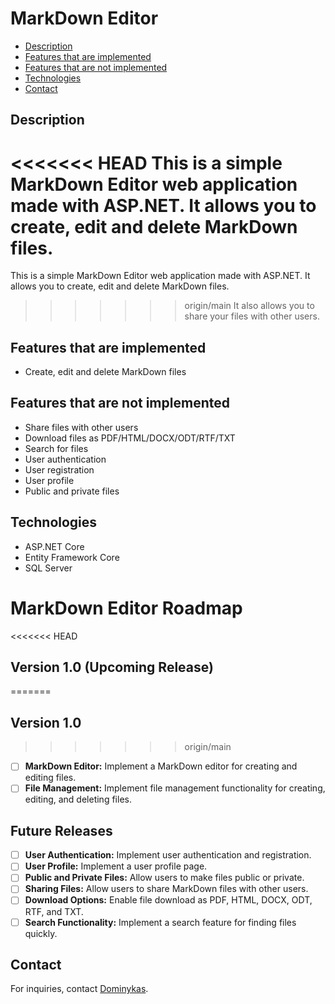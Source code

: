 # MarkDown Editor

* [Description](#description)
* [Features that are implemented](#features-that-are-implemented)
* [Features that are not implemented](#features-that-are-not-implemented)
* [Technologies](#technologies)
* [Contact](#contact)

## Description
<<<<<<< HEAD
This is a simple MarkDown Editor web application made with ASP.NET. 
It allows you to create, edit and delete MarkDown files. 
=======
This is a simple MarkDown Editor web application made with ASP.NET.
It allows you to create, edit and delete MarkDown files.
>>>>>>> origin/main
It also allows you to share your files with other users.

## Features that are implemented
- Create, edit and delete MarkDown files

## Features that are not implemented
- Share files with other users
- Download files as PDF/HTML/DOCX/ODT/RTF/TXT
- Search for files
- User authentication
- User registration
- User profile
- Public and private files

## Technologies
- ASP.NET Core
- Entity Framework Core
- SQL Server

# MarkDown Editor Roadmap

<<<<<<< HEAD
## Version 1.0 (Upcoming Release)
=======
## Version 1.0
>>>>>>> origin/main
- [ ] **MarkDown Editor:** Implement a MarkDown editor for creating and editing files.
- [ ] **File Management:** Implement file management functionality for creating, editing, and deleting files.

## Future Releases
- [ ] **User Authentication:** Implement user authentication and registration.
- [ ] **User Profile:** Implement a user profile page.
- [ ] **Public and Private Files:** Allow users to make files public or private.
- [ ] **Sharing Files:** Allow users to share MarkDown files with other users.
- [ ] **Download Options:** Enable file download as PDF, HTML, DOCX, ODT, RTF, and TXT.
- [ ] **Search Functionality:** Implement a search feature for finding files quickly.

## Contact
For inquiries, contact [Dominykas](mailto:cernovas50@gmail.com).
